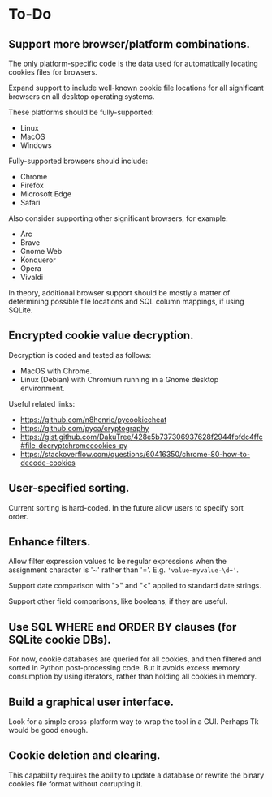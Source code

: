 # To-Do

## Support more browser/platform combinations.

The only platform-specific code is the data used for automatically locating
cookies files for browsers.

Expand support to include well-known cookie file locations for all significant
browsers on all desktop operating systems.

These platforms should be fully-supported:

- Linux
- MacOS
- Windows

Fully-supported browsers should include:

- Chrome
- Firefox
- Microsoft Edge
- Safari

Also consider supporting other significant browsers, for example:

- Arc
- Brave
- Gnome Web
- Konqueror
- Opera
- Vivaldi

In theory, additional browser support should be mostly a matter of determining
possible file locations and SQL column mappings, if using SQLite.

## Encrypted cookie value decryption.

Decryption is coded and tested as follows:
- MacOS with Chrome.
- Linux (Debian) with Chromium running in a Gnome desktop environment.

Useful related links:

* https://github.com/n8henrie/pycookiecheat
* https://github.com/pyca/cryptography
* https://gist.github.com/DakuTree/428e5b737306937628f2944fbfdc4ffc#file-decryptchromecookies-py
* https://stackoverflow.com/questions/60416350/chrome-80-how-to-decode-cookies

## User-specified sorting.

Current sorting is hard-coded. In the future allow users to specify sort order.

## Enhance filters.

Allow filter expression values to be regular expressions when the assignment
character is '~' rather than '='. E.g. `'value~myvalue-\d+'`.

Support date comparison with ">" and "<" applied to standard date strings.

Support other field comparisons, like booleans, if they are useful.

## Use SQL WHERE and ORDER BY clauses (for SQLite cookie DBs).

For now, cookie databases are queried for all cookies, and then filtered and
sorted in Python post-processing code. But it avoids excess memory consumption
by using iterators, rather than holding all cookies in memory.

## Build a graphical user interface.

Look for a simple cross-platform way to wrap the tool in a GUI. Perhaps Tk would
be good enough.

## Cookie deletion and clearing.

This capability requires the ability to update a database or rewrite the binary
cookies file format without corrupting it.
